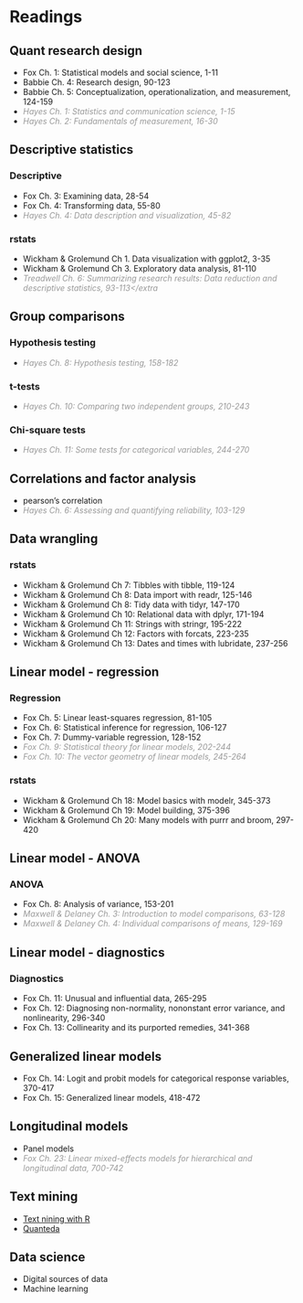 Readings
================

## Quant research design

  - Fox Ch. 1: Statistical models and social science, 1-11
  - Babbie Ch. 4: Research design, 90-123
  - Babbie Ch. 5: Conceptualization, operationalization, and
    measurement, 124-159
  - <extra>Hayes Ch. 1: Statistics and communication science,
    1-15</extra>
  - <extra>Hayes Ch. 2: Fundamentals of measurement, 16-30</extra>

## Descriptive statistics

### Descriptive

  - Fox Ch. 3: Examining data, 28-54
  - Fox Ch. 4: Transforming data, 55-80
  - <extra>Hayes Ch. 4: Data description and visualization,
    45-82</extra>

### rstats

  - Wickham & Grolemund Ch 1. Data visualization with ggplot2, 3-35
  - Wickham & Grolemund Ch 3. Exploratory data analysis, 81-110
  - <extra>Treadwell Ch. 6: Summarizing research results: Data reduction
    and descriptive statistics, 93-113\</extra

## Group comparisons

### Hypothesis testing

  - <extra>Hayes Ch. 8: Hypothesis testing, 158-182</extra>

### t-tests

  - <extra>Hayes Ch. 10: Comparing two independent groups,
    210-243</extra>

### Chi-square tests

  - <extra>Hayes Ch. 11: Some tests for categorical variables,
    244-270</extra>

## Correlations and factor analysis

  - pearson’s correlation
  - <extra>Hayes Ch. 6: Assessing and quantifying reliability,
    103-129</extra>

## Data wrangling

### rstats

  - Wickham & Grolemund Ch 7: Tibbles with tibble, 119-124
  - Wickham & Grolemund Ch 8: Data import with readr, 125-146
  - Wickham & Grolemund Ch 8: Tidy data with tidyr, 147-170
  - Wickham & Grolemund Ch 10: Relational data with dplyr, 171-194
  - Wickham & Grolemund Ch 11: Strings with stringr, 195-222
  - Wickham & Grolemund Ch 12: Factors with forcats, 223-235
  - Wickham & Grolemund Ch 13: Dates and times with lubridate, 237-256

## Linear model - regression

### Regression

  - Fox Ch. 5: Linear least-squares regression, 81-105
  - Fox Ch. 6: Statistical inference for regression, 106-127
  - Fox Ch. 7: Dummy-variable regression, 128-152
  - <extra>Fox Ch. 9: Statistical theory for linear models,
    202-244</extra>
  - <extra>Fox Ch. 10: The vector geometry of linear models,
    245-264</extra>

### rstats

  - Wickham & Grolemund Ch 18: Model basics with modelr, 345-373
  - Wickham & Grolemund Ch 19: Model building, 375-396
  - Wickham & Grolemund Ch 20: Many models with purrr and broom, 297-420

## Linear model - ANOVA

### ANOVA

  - Fox Ch. 8: Analysis of variance, 153-201
  - <extra>Maxwell & Delaney Ch. 3: Introduction to model comparisons,
    63-128</extra>
  - <extra>Maxwell & Delaney Ch. 4: Individual comparisons of means,
    129-169</extra>

## Linear model - diagnostics

### Diagnostics

  - Fox Ch. 11: Unusual and influential data, 265-295
  - Fox Ch. 12: Diagnosing non-normality, nononstant error variance, and
    nonlinearity, 296-340
  - Fox Ch. 13: Collinearity and its purported remedies, 341-368

## Generalized linear models

  - Fox Ch. 14: Logit and probit models for categorical response
    variables, 370-417
  - Fox Ch. 15: Generalized linear models, 418-472

## Longitudinal models

  - Panel models
  - <extra>Fox Ch. 23: Linear mixed-effects models for hierarchical and
    longitudinal data, 700-742</extra>

## Text mining

  - [Text nining with R](https://www.tidytextmining.com/)
  - [Quanteda](https://tutorials.quanteda.io/)

## Data science

  - Digital sources of data
  - Machine learning

<style>
extra {
  color: #999;
  font-style: italic;
}
</style>
